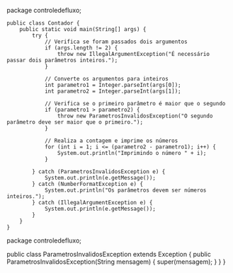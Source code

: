 package controledefluxo;

	public class Contador {
	    public static void main(String[] args) {
	        try {
	            // Verifica se foram passados dois argumentos
	            if (args.length != 2) {
	                throw new IllegalArgumentException("É necessário passar dois parâmetros inteiros.");
	            }

	            // Converte os argumentos para inteiros
	            int parametro1 = Integer.parseInt(args[0]);
	            int parametro2 = Integer.parseInt(args[1]);

	            // Verifica se o primeiro parâmetro é maior que o segundo
	            if (parametro1 > parametro2) {
	                throw new ParametrosInvalidosException("O segundo parâmetro deve ser maior que o primeiro.");
	            }

	            // Realiza a contagem e imprime os números
	            for (int i = 1; i <= (parametro2 - parametro1); i++) {
	                System.out.println("Imprimindo o número " + i);
	            }

	        } catch (ParametrosInvalidosException e) {
	            System.out.println(e.getMessage());
	        } catch (NumberFormatException e) {
	            System.out.println("Os parâmetros devem ser números inteiros.");
	        } catch (IllegalArgumentException e) {
	            System.out.println(e.getMessage());
	        }
	    }
	}
package controledefluxo;

public class ParametrosInvalidosException extends Exception {
    public ParametrosInvalidosException(String mensagem) {
        super(mensagem);
    }
}
}
